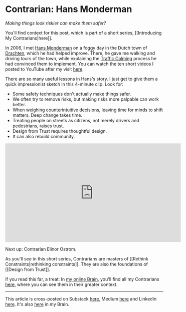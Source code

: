# Contrarian: Hans Monderman
 
*Making things look riskier can make them safer?* 

You'll find context for this post, which is part of a short series, [[Introducing My Contrarians|here]]. 

In 2006, I met [Hans Monderman](http://en.wikipedia.org/wiki/Hans_Monderman) on a foggy day in the Dutch town of [Drachten](https://en.wikipedia.org/wiki/Drachten), which he had helped improve. There, he gave me walking and driving tours of the town, while explaining the [Traffic Calming](http://en.wikipedia.org/wiki/Traffic_calming) process he had convinced them to implement. You can watch the ten short videos I posted to YouTube after my visit [here](https://www.youtube.com/watch?v=Xo3KWHqmDhA&list=PLreQNsM8LqWDEpdHm2v4MRk0qCa49Rhyf). 

There are so many useful lessons in Hans's story. I just get to give them a quick impressionist sketch in this 4-minute clip. Look for: 

- Some safety techniques don't actually make things safer. 
- We often try to remove risks, but making risks more palpable can work better. 
- When weighing counterintuitive decisions, leaving time for minds to shift matters. Deep change takes time. 
- Treating people on streets as citizens, not merely drivers and pedestrians, raises trust. 
- Design from Trust requires thoughtful design. 
- It can also rebuild community. 

<iframe width="560" height="315" src="https://www.youtube.com/embed/9e2tQliMcdM?si=RTjxxN0nDQEIGRnI" title="YouTube video player" frameborder="0" allow="accelerometer; autoplay; clipboard-write; encrypted-media; gyroscope; picture-in-picture; web-share" referrerpolicy="strict-origin-when-cross-origin" allowfullscreen></iframe>

Next up: Contrarian Elinor Ostrom. 

As you'll see in this short series, Contrarians are masters of [[Rethink Constraints|rethinking constraints]]. They are also the foundations of [[Design from Trust]]. 

If you read this far, a treat: In [my online Brain](https://www.jerrysbrain.com/), you'll find all my Contrarians [here](https://bra.in/4jrdQp), where you can see them in their greater context. 

--- 
This article is cross-posted on Substack [here](), Medium [here]() and LinkedIn [here](). It's also [here](https://bra.in/4jrb85) in my Brain. 
